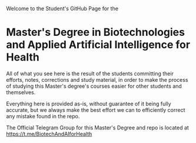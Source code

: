 Welcome to the Student's GitHub Page for the 
# Master's Degree in Biotechnologies and Applied Artificial Intelligence for Health

All of what you see here is the result of the students committing their efforts, notes, corrections and study material, in order to make the process of studying this Master's degree's courses easier for other students and themselves.

Everything here is provided as-is, without guarantee of it being fully accurate, but we always make the best effort we can to efficiently correct any mistake found in the repo.

The Official Telegram Group for this Master's Degree and repo is located at https://t.me/BiotechAndAIforHealth
